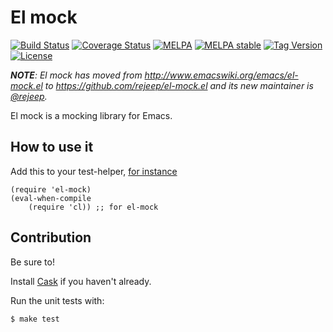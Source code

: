 # El mock

[![Build Status](https://travis-ci.org/rejeep/el-mock.el.svg)](https://travis-ci.org/rejeep/el-mock.el)
[![Coverage Status](https://coveralls.io/repos/rejeep/el-mock.el/badge.svg)](https://coveralls.io/r/rejeep/el-mock.el)
[![MELPA](http://melpa.org/packages/el-mock-badge.svg)](http://melpa.org/#/el-mock)
[![MELPA stable](http://stable.melpa.org/packages/el-mock-badge.svg)](http://stable.melpa.org/#/el-mock)
[![Tag Version](https://img.shields.io/github/tag/rejeep/el-mock.el.svg)](https://github.com/rejeep/el-mock.el/tags)
[![License](http://img.shields.io/:license-gpl3-blue.svg)](http://www.gnu.org/licenses/gpl-3.0.html)

_**NOTE**: El mock has moved from
<http://www.emacswiki.org/emacs/el-mock.el> to
<https://github.com/rejeep/el-mock.el> and its new maintainer is
[@rejeep](https://github.com/rejeep)._

El mock is a mocking library for Emacs. 

## How to use it
Add this to your test-helper, [for instance](https://github.com/rejeep/prodigy.el/blob/700eb15293260fdfa2fc0cff38df600693b7e4e5/test/test-helper.el#L107-L109)
```
(require 'el-mock)
(eval-when-compile
    (require 'cl)) ;; for el-mock
```


## Contribution

Be sure to!

Install [Cask](https://github.com/cask/cask) if you haven't already.

Run the unit tests with:

    $ make test
